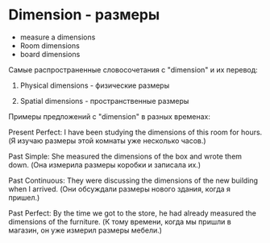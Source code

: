 # Dimension - размеры

- measure a dimensions
- Room dimensions
- board dimensions

Самые распространенные словосочетания с "dimension" и их перевод:

1. Physical dimensions - физические размеры

2. Spatial dimensions - пространственные размеры

Примеры предложений с "dimension" в разных временах:

Present Perfect: I have been studying the dimensions of this room for hours. (Я изучаю размеры этой комнаты уже несколько часов.)

Past Simple: She measured the dimensions of the box and wrote them down. (Она измерила размеры коробки и записала их.)

Past Continuous: They were discussing the dimensions of the new building when I arrived. (Они обсуждали размеры нового здания, когда я пришел.)

Past Perfect: By the time we got to the store, he had already measured the dimensions of the furniture. (К тому времени, когда мы пришли в магазин, он уже измерил размеры мебели.)
